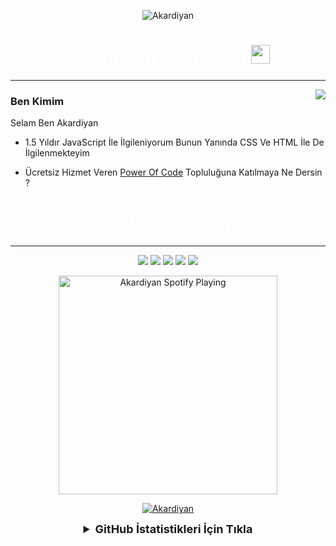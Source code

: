 <p align="center"> <img src="https://komarev.com/ghpvc/?username=Akardiyan&label=Profile%20Bakanlar&color=050505" alt="Akardiyan" /> </p>
<h1 align="center" style="color:#fff">
Selam Ben Akardiyan <img src="https://raw.githubusercontent.com/iampavangandhi/iampavangandhi/master/gifs/Hi.gif" width="30px">
</h1>
<hr> 
<img align="right" src="https://github-readme-stats.vercel.app/api/pin/?username=Akardiyan&repo=Akardiyan&show_owner=true&text_color=9f9f9f&bg_color=151515" />
<h3 align="left">
Ben Kimim
</h3>
<p align="left">Selam Ben Akardiyan</p>

- 1.5 Yıldır JavaScript İle İlgileniyorum Bunun Yanında CSS Ve HTML İle De İlgilenmekteyim

- Ücretsiz Hizmet Veren [Power Of Code](www.powerofcode.tk) Topluluğuna Katılmaya Ne Dersin ?
<h1 align="center" style="color:#fff">
Sosyal Medya Hesaplarım
</h4>
<hr>
<span>
  
<p align="center">
<a href="https://discord.com/users/733628096405831710" target"blank_"><img src="https://camo.githubusercontent.com/cfdb7a62449afe712e9eb92977cf8190acb14fb16e173e128eff89736e212a1e/68747470733a2f2f696d672e736869656c64732e696f2f62616467652f646973636f72642532302d3732383944412e7376673f267374796c653d666f722d7468652d6261646765266c6f676f3d646973636f7264266c6f676f436f6c6f723d7768697465"></a>
<a href="https://steamcommunity.com/id/kprhafox" target"blank_"><img src="https://img.shields.io/badge/steam%20-171a21.svg?&style=for-the-badge&logo=steam&logoColor=white"></a>
<a href="https://open.spotify.com/user/0kv9pxy5jg88pvr0277rv1j98" target"blank_"><img src="https://camo.githubusercontent.com/8b36f195a47af7355c39f1aeb80a128d1ed7522b1ed32f726bfa27f12ff54fc5/68747470733a2f2f696d672e736869656c64732e696f2f62616467652f53706f746966792532302d3165643736302e7376673f267374796c653d666f722d7468652d6261646765266c6f676f3d73706f74696679266c6f676f436f6c6f723d7768697465"></a>
<a href="https://github.com/Akardiyan" target"blank_"><img src="https://img.shields.io/badge/GitHub%20-191717.svg?&style=for-the-badge&logo=github&logoColor=white"></a>
<a href="https://www.twitch.tv/akardiyan" target"blank_"><img src="https://img.shields.io/badge/twitch%20-e3d3e0.svg?&style=for-the-badge&logo=twitch&logoColor=853476"></a>


 [<div align="center"><img src="https://spotify-github-profile.vercel.app/api/view?uid=0kv9pxy5jg88pvr0277rv1j98&cover_image=true&theme=default" alt="Akardiyan Spotify Playing" width="350" /></div>](https://open.spotify.com/user/0kv9pxy5jg88pvr0277rv1j98)
 

[<div align="center">![Akardiyan](https://lanyard-profile-readme.vercel.app/api/733628096405831710)</div>](https://discord.com/users/733628096405831710)
  


<details align="center">
<summary style="font-weight: bold; font-size: 18px">GitHub İstatistikleri İçin Tıkla</summary>
<img src="https://github-readme-stats.vercel.app/api/?username=Akardiyan&show_icons=true&title_color=fff&icon_color=EC1010&text_color=9f9f9f&bg_color=151515" width="%100" height="150px" alt="stats" />
<img src="https://github-readme-stats.vercel.app/api/top-langs/?username=Akardiyan&layout=compact&title_color=fff&text_color=9f9f9f&bg_color=151515" width="%100" height="150px" alt="stats" />
  </details>
 
